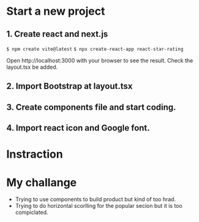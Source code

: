 # Start a new project

## 1. Create react and next.js
 ```$ npm create vite@latest```
 ```$ npx create-react-app react-star-rating```

Open http://localhost:3000 with your browser to see the result.
Check the layout.tsx be added.

## 2. Import Bootstrap at layout.tsx
## 3. Create components file and start coding.
## 4. Import react icon and Google font.


# Instraction



# My challange
- Trying to use components to build product but kind of too hrad.
- Trying to do horizontal scorlling for the popular secion but it is too compiclated.
